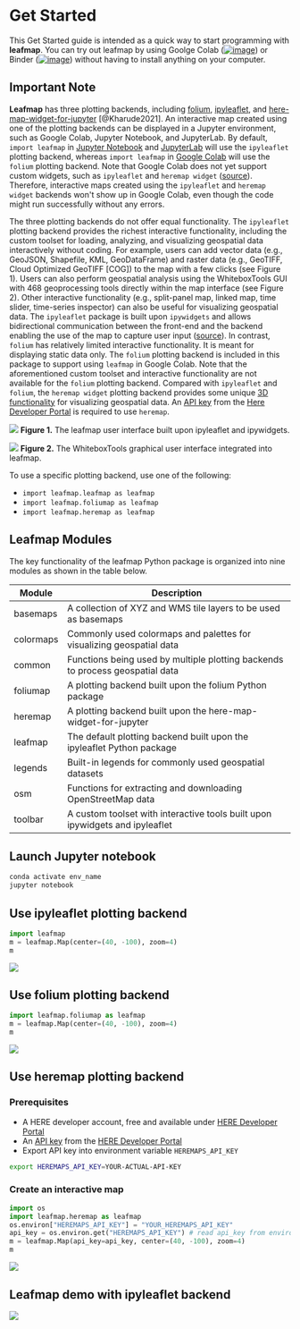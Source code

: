 # Get Started

This Get Started guide is intended as a quick way to start programming with **leafmap**. You can try out leafmap by using Goolge Colab ([![image](https://colab.research.google.com/assets/colab-badge.svg)](https://gishub.org/leafmap-colab)) or Binder ([![image](https://binder.pangeo.io/badge_logo.svg)](https://gishub.org/leafmap-pangeo)) without having to install anything on your computer.

## Important Note

**Leafmap** has three plotting backends, including [folium](https://github.com/python-visualization/folium), [ipyleaflet](https://github.com/jupyter-widgets/ipyleaflet), and [here-map-widget-for-jupyter](https://github.com/heremaps/here-map-widget-for-jupyter) [@Kharude2021]. An interactive map created using one of the plotting backends can be displayed in a Jupyter environment, such as Google Colab, Jupyter Notebook, and JupyterLab. By default, `import leafmap` in [Jupyter Notebook](https://gishub.org/leafmap-pangeo) and [JupyterLab](https://gishub.org/leafmap-binder) will use the `ipyleaflet` plotting backend, whereas `import leafmap` in [Google Colab](https://gishub.org/leafmap-colab) will use the `folium` plotting backend. Note that Google Colab does not yet support custom widgets, such as `ipyleaflet` and `heremap widget` ([source](https://github.com/googlecolab/colabtools/issues/498#issuecomment-695335421)). Therefore, interactive maps created using the `ipyleaflet` and `heremap widget` backends won't show up in Google Colab, even though the code might run successfully without any errors.

The three plotting backends do not offer equal functionality. The `ipyleaflet` plotting backend provides the richest interactive functionality, including the custom toolset for loading, analyzing, and visualizing geospatial data interactively without coding. For example, users can add vector data (e.g., GeoJSON, Shapefile, KML, GeoDataFrame) and raster data (e.g., GeoTIFF, Cloud Optimized GeoTIFF [COG]) to the map with a few clicks (see Figure 1). Users can also perform geospatial analysis using the WhiteboxTools GUI with 468 geoprocessing tools directly within the map interface (see Figure 2). Other interactive functionality (e.g., split-panel map, linked map, time slider, time-series inspector) can also be useful for visualizing geospatial data. The `ipyleaflet` package is built upon `ipywidgets` and allows bidirectional communication between the front-end and the backend enabling the use of the map to capture user input ([source](https://blog.jupyter.org/interactive-gis-in-jupyter-with-ipyleaflet-52f9657fa7a)). In contrast, `folium` has relatively limited interactive functionality. It is meant for displaying static data only. The `folium` plotting backend is included in this package to support using `leafmap` in Google Colab. Note that the aforementioned custom toolset and interactive functionality are not available for the `folium` plotting backend. Compared with `ipyleaflet` and `folium`, the `heremap widget` plotting backend provides some unique [3D functionality](https://github.com/heremaps/here-map-widget-for-jupyter#use-ipywidgets-controls-to-build-an-interactive-gui) for visualizing geospatial data. An [API key](https://developer.here.com/documentation/identity-access-management/dev_guide/topics/dev-apikey.html) from the [Here Developer Portal](https://developer.here.com/) is required to use `heremap`.

![](https://i.imgur.com/pe7CoC7.png)
**Figure 1.** The leafmap user interface built upon ipyleaflet and ipywidgets.

![](https://i.imgur.com/5GzDG3W.png)
**Figure 2.** The WhiteboxTools graphical user interface integrated into leafmap.

To use a specific plotting backend, use one of the following:

-   `import leafmap.leafmap as leafmap`
-   `import leafmap.foliumap as leafmap`
-   `import leafmap.heremap as leafmap`

## Leafmap Modules

The key functionality of the leafmap Python package is organized into nine modules as shown in the table below.

| Module    | Description                                                                   |
| --------- | ----------------------------------------------------------------------------- |
| basemaps  | A collection of XYZ and WMS tile layers to be used as basemaps                |
| colormaps | Commonly used colormaps and palettes for visualizing geospatial data          |
| common    | Functions being used by multiple plotting backends to process geospatial data |
| foliumap  | A plotting backend built upon the folium Python package                       |
| heremap   | A plotting backend built upon the here-map-widget-for-jupyter                 |
| leafmap   | The default plotting backend built upon the ipyleaflet Python package         |
| legends   | Built-in legends for commonly used geospatial datasets                        |
| osm       | Functions for extracting and downloading OpenStreetMap data                   |
| toolbar   | A custom toolset with interactive tools built upon ipywidgets and ipyleaflet  |

## Launch Jupyter notebook

```bash
conda activate env_name
jupyter notebook
```

## Use ipyleaflet plotting backend

```python
import leafmap
m = leafmap.Map(center=(40, -100), zoom=4)
m
```

![](https://i.imgur.com/CUtzD19.png)

## Use folium plotting backend

```python
import leafmap.foliumap as leafmap
m = leafmap.Map(center=(40, -100), zoom=4)
m
```

![](https://i.imgur.com/cwdskMb.png)

## Use heremap plotting backend

### Prerequisites

-   A HERE developer account, free and available under [HERE Developer Portal](https://developer.here.com)
-   An [API key](https://developer.here.com/documentation/identity-access-management/dev_guide/topics/dev-apikey.html) from the [HERE Developer Portal](https://developer.here.com)
-   Export API key into environment variable `HEREMAPS_API_KEY`

```bash
export HEREMAPS_API_KEY=YOUR-ACTUAL-API-KEY
```

### Create an interactive map

```python
import os
import leafmap.heremap as leafmap
os.environ["HEREMAPS_API_KEY"] = "YOUR_HEREMAPS_API_KEY"
api_key = os.environ.get("HEREMAPS_API_KEY") # read api_key from environment variable.
m = leafmap.Map(api_key=api_key, center=(40, -100), zoom=4)
m
```

![](https://i.imgur.com/TWfgHsV.png)

## Leafmap demo with ipyleaflet backend

![](data/leafmap_demo.gif)
